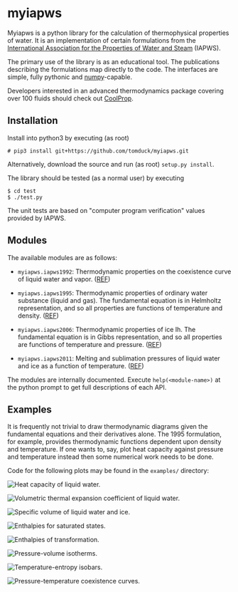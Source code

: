 
myiapws
=======

Myiapws is a python library for the calculation of thermophysical properties of water.  It is an implementation of certain formulations from the [International Association for the Properties of Water and Steam](http://www.iapws.org/) (IAPWS).

The primary use of the library is as an educational tool.  The publications describing the formulations map directly to the code.  The interfaces are simple, fully pythonic and [numpy](http://www.numpy.org/)-capable.

Developers interested in an advanced thermodynamics package covering over 100 fluids should check out [CoolProp](http://www.coolprop.org/).


Installation
------------

Install into python3 by executing (as root)

~~~
# pip3 install git+https://github.com/tomduck/myiapws.git
~~~

Alternatively, download the source and run (as root) `setup.py install`.

The library should be tested (as a normal user) by executing

~~~
$ cd test
$ ./test.py
~~~

The unit tests are based on "computer program verification" values provided by IAPWS.


Modules
-------

The available modules are as follows:

  * `myiapws.iapws1992`: Thermodynamic properties on the coexistence curve of liquid water and vapor.  ([REF](http://www.iapws.org/relguide/supsat.pdf))

  * `myiapws.iapws1995`: Thermodynamic properties of ordinary water substance (liquid and gas).  The fundamental equation is in Helmholtz representation, and so all properties are functions of temperature and density. ([REF](http://iapws.org/relguide/IAPWS95-2014.pdf))

  * `myiapws.iapws2006`: Thermodynamic properties of ice Ih.  The fundamental equation is in Gibbs representation, and so all properties are functions of temperature and pressure. ([REF](http://iapws.org/relguide/Ice-Rev2009.pdf))

  * `myiapws.iapws2011`: Melting and sublimation pressures of liquid water and ice as a function of temperature. ([REF](http://www.iapws.org/relguide/MeltSub2011.pdf))

The modules are internally documented.  Execute `help(<module-name>)` at the python prompt to get full descriptions of each API.


Examples
--------

It is frequently not trivial to draw thermodynamic diagrams given the fundamental equations and their derivatives alone.  The 1995 formulation, for example, provides thermodynamic functions dependent upon density and temperature.  If one wants to, say, plot heat capacity against pressure and temperature instead then some numerical work needs to be done.

Code for the following plots may be found in the `examples/` directory:

![Heat capacity of liquid water.](https://rawgit.com/tomduck/myiapws/master/images/cp.svg)

![Volumetric thermal expansion coefficient of liquid water.](https://rawgit.com/tomduck/myiapws/master/images/alpha.svg)

![Specific volume of liquid water and ice.](https://rawgit.com/tomduck/myiapws/master/images/v.svg)

![Enthalpies for saturated states.](https://rawgit.com/tomduck/myiapws/master/images/hsat.svg)

![Enthalpies of transformation.](https://rawgit.com/tomduck/myiapws/master/images/l.svg)

![Pressure-volume isotherms.](https://rawgit.com/tomduck/myiapws/master/images/pv.svg)

![Temperature-entropy isobars.](https://rawgit.com/tomduck/myiapws/master/images/Ts.svg)

![Pressure-temperature coexistence curves.](https://rawgit.com/tomduck/myiapws/master/images/coexistence-vurves.svg)
